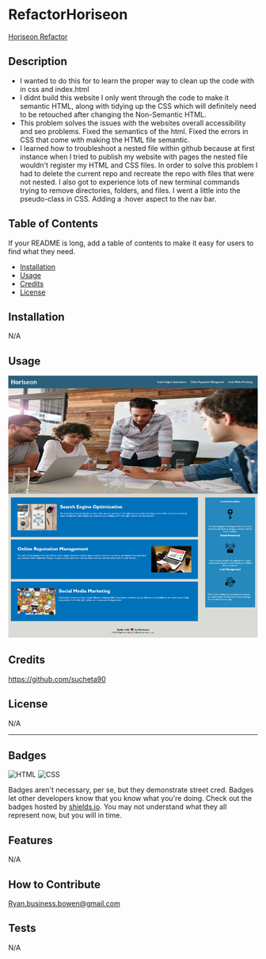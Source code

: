 # RefactorHoriseon

[Horiseon Refactor](https://ryanthescholar.github.io/RefactorHoriseon/)

## Description

- I wanted to do this for to learn the proper way to clean up the code with in css and index.html
- I didnt build this website I only went through the code to make it semantic HTML, along with tidying up the CSS which will definitely need to be retouched after changing the Non-Semantic HTML.
- This problem solves the issues with the websites overall accessibility and seo problems. Fixed the semantics of the html. Fixed the errors in CSS that come with making the HTML file semantic. 
- I learned how to troubleshoot a nested file within github because at first instance when I tried to publish my website with pages the nested file wouldn't register my HTML and CSS files. In order to solve this problem I had to delete the current repo and recreate the repo with files that were not nested. I also got to experience lots of new terminal commands trying to remove directories, folders, and files.
I went a little into the pseudo-class in CSS. Adding a :hover aspect to the nav bar.

## Table of Contents

If your README is long, add a table of contents to make it easy for users to find what they need.

- [Installation](#installation)
- [Usage](#usage)
- [Credits](#credits)
- [License](#license)

## Installation

N/A

## Usage
    
![Horiseon Refactor Image](./assets/images/screenshot.png)
    
## Credits

https://github.com/sucheta90

## License

N/A

---

## Badges

![HTML](https://img.shields.io/badge/HTML-57.6%25-orange)
![CSS](https://img.shields.io/badge/CSS-42.4%25-blue)

Badges aren't necessary, per se, but they demonstrate street cred. Badges let other developers know that you know what you're doing. Check out the badges hosted by [shields.io](https://shields.io/). You may not understand what they all represent now, but you will in time.

## Features

N/A

## How to Contribute

Ryan.business.bowen@gmail.com

## Tests
N/A